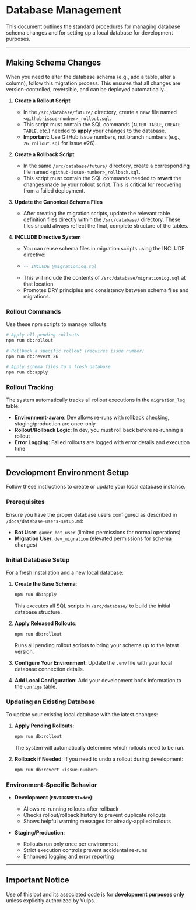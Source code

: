 # Database Management

This document outlines the standard procedures for managing database schema changes and for setting up a local database for development purposes.

---

## Making Schema Changes

When you need to alter the database schema (e.g., add a table, alter a column), follow this migration process. This ensures that all changes are version-controlled, reversible, and can be deployed automatically.

1.  **Create a Rollout Script**
    -   In the `/src/database/future/` directory, create a new file named `<github-issue-number>_rollout.sql`.
    -   This script must contain the SQL commands (`ALTER TABLE`, `CREATE TABLE`, etc.) needed to **apply** your changes to the database.
    -   **Important**: Use GitHub issue numbers, not branch numbers (e.g., `26_rollout.sql` for issue #26).

2.  **Create a Rollback Script**
    -   In the same `/src/database/future/` directory, create a corresponding file named `<github-issue-number>_rollback.sql`.
    -   This script must contain the SQL commands needed to **revert** the changes made by your rollout script. This is critical for recovering from a failed deployment.

3.  **Update the Canonical Schema Files**
    -   After creating the migration scripts, update the relevant table definition files directly within the `/src/database/` directory. These files should always reflect the final, complete structure of the tables.

4.  **INCLUDE Directive System**
    -   You can reuse schema files in migration scripts using the INCLUDE directive:
    -   ```sql
        -- INCLUDE @migrationLog.sql
        ```
    -   This will include the contents of `/src/database/migrationLog.sql` at that location.
    -   Promotes DRY principles and consistency between schema files and migrations.

### Rollout Commands

Use these npm scripts to manage rollouts:

```bash
# Apply all pending rollouts
npm run db:rollout

# Rollback a specific rollout (requires issue number)
npm run db:revert 26

# Apply schema files to a fresh database
npm run db:apply
```

### Rollout Tracking

The system automatically tracks all rollout executions in the `migration_log` table:
- **Environment-aware**: Dev allows re-runs with rollback checking, staging/production are once-only
- **Rollout/Rollback Logic**: In dev, you must roll back before re-running a rollout
- **Error Logging**: Failed rollouts are logged with error details and execution time

---

## Development Environment Setup

Follow these instructions to create or update your local database instance.

### Prerequisites

Ensure you have the proper database users configured as described in `/docs/database-users-setup.md`:
- **Bot User**: `gamer_bot_user` (limited permissions for normal operations)
- **Migration User**: `dev_migration` (elevated permissions for schema changes)

### Initial Database Setup

For a fresh installation and a new local database:

1.  **Create the Base Schema**: 
    ```bash
    npm run db:apply
    ```
    This executes all SQL scripts in `/src/database/` to build the initial database structure.

2.  **Apply Released Rollouts**: 
    ```bash
    npm run db:rollout
    ```
    Runs all pending rollout scripts to bring your schema up to the latest version.

3.  **Configure Your Environment**: Update the `.env` file with your local database connection details.
4.  **Add Local Configuration**: Add your development bot's information to the `configs` table.

### Updating an Existing Database

To update your existing local database with the latest changes:

1.  **Apply Pending Rollouts**: 
    ```bash
    npm run db:rollout
    ```
    The system will automatically determine which rollouts need to be run.

2.  **Rollback if Needed**: If you need to undo a rollout during development:
    ```bash
    npm run db:revert <issue-number>
    ```

### Environment-Specific Behavior

- **Development (`ENVIRONMENT=dev`)**: 
  - Allows re-running rollouts after rollback
  - Checks rollout/rollback history to prevent duplicate rollouts
  - Shows helpful warning messages for already-applied rollouts

- **Staging/Production**: 
  - Rollouts run only once per environment
  - Strict execution controls prevent accidental re-runs
  - Enhanced logging and error reporting

---

## Important Notice

Use of this bot and its associated code is for **development purposes only** unless explicitly authorized by Vulps.